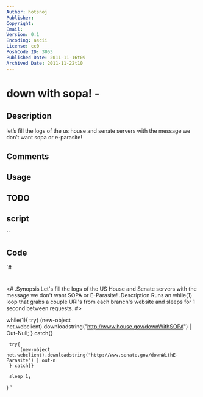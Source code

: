 ```yaml
---
Author: hotsnoj
Publisher: 
Copyright: 
Email: 
Version: 0.1
Encoding: ascii
License: cc0
PoshCode ID: 3053
Published Date: 2011-11-16t09
Archived Date: 2011-11-22t10
---
```


# down with sopa! - 

## Description

let’s fill the logs of the us house and senate servers with the message we don’t want sopa or e-parasite!

## Comments



## Usage



## TODO



## script

``

## Code

`#
 #
 <#
 .Synopsis
 Let's fill the logs of the US House and Senate servers with the message we don't want SOPA or E-Parasite!
 .Description
 Runs an while(1) loop that grabs a couple URI's from each branch's website and sleeps for 1 second between requests.
 #>
 
 
 while(1){
     try{
         (new-object net.webclient).downloadstring("http://www.house.gov/downWithSOPA") | Out-Null;
     } catch{}
     
     try{
         (new-object net.webclient).downloadstring("http://www.senate.gov/downWithE-Parasite") | out-n
     } catch{}
     
     sleep 1;
 }
`

